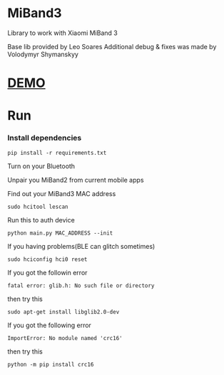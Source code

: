 # MiBand3
Library to work with Xiaomi MiBand 3

Base lib provided by Leo Soares
Additional debug & fixes was made by Volodymyr Shymanskyy

# <a href="https://www.youtube.com/watch?v=9TL2qmBpVms" target="_blank">DEMO</a>

# Run

### Install dependencies

`pip install -r requirements.txt`

Turn on your Bluetooth

Unpair you MiBand2 from current mobile apps

Find out your MiBand3 MAC address

```sudo hcitool lescan```

Run this to auth device

```python main.py MAC_ADDRESS --init```

If you having problems(BLE can glitch sometimes)

```sudo hciconfig hci0 reset```


If you got the followin error

```fatal error: glib.h: No such file or directory```

then try this 

```sudo apt-get install libglib2.0-dev```

If you got the following error

```ImportError: No module named 'crc16'```

then try this 

```python -m pip install crc16```
